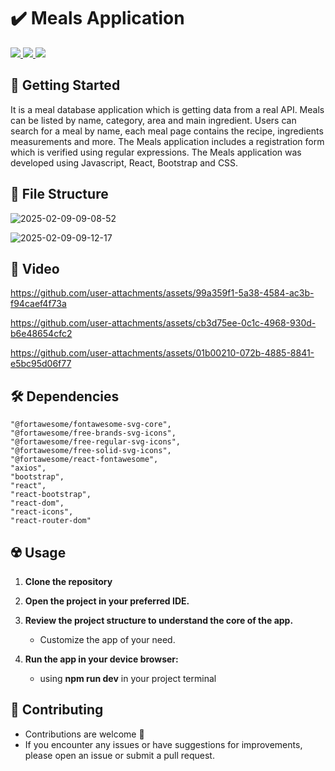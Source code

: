 # ✔️ Meals Application

<div align="start">
     <a href="https://linkedin.com/in/sally-ahmed-ismail" target="_blank">
        <img src="https://img.shields.io/badge/LinkedIn-0077B5?style=for-the-badge&logo=linkedin&logoColor=white" target="_blank" />
    </a>
     
  <a href="mailto:engsaahmed8@gmail.com">
    <img src="https://img.shields.io/badge/Gmail-333333?style=for-the-badge&logo=gmail&logoColor=red" />
  </a>
  <a href="https://github.com/sally-ahmed-ismael?tab=repositories">
    <img src="https://img.shields.io/badge/Portfolio-0077B5?style=for-the-badge&logoColor=white" />
  </a>
</div>

## 🚀 Getting Started

It is a meal database application which is getting data from a real API. Meals can be listed by name, category, area and main ingredient. Users can search for a meal by name, each meal page contains the recipe, ingredients measurements and more.
The Meals application includes a registration form which is verified using regular expressions.
The Meals application was developed using Javascript, React, Bootstrap and CSS.




## 📁 File Structure

![2025-02-09-09-08-52](https://github.com/user-attachments/assets/1d755ee5-2370-48ed-b6f5-bd89c2c52f43)

![2025-02-09-09-12-17](https://github.com/user-attachments/assets/eefd7880-52d8-454e-92c9-f28b5cd64c78)



## 🎥 Video




https://github.com/user-attachments/assets/99a359f1-5a38-4584-ac3b-f94caef4f73a




https://github.com/user-attachments/assets/cb3d75ee-0c1c-4968-930d-b6e48654cfc2




https://github.com/user-attachments/assets/01b00210-072b-4885-8841-e5bc95d06f77








## 🛠 Dependencies

    "@fortawesome/fontawesome-svg-core",
    "@fortawesome/free-brands-svg-icons",
    "@fortawesome/free-regular-svg-icons",
    "@fortawesome/free-solid-svg-icons",
    "@fortawesome/react-fontawesome",
    "axios",
    "bootstrap",
    "react",
    "react-bootstrap",
    "react-dom",
    "react-icons",
    "react-router-dom"

## ☢️ Usage

1. **Clone the repository**

2. **Open the project in your preferred IDE.**

   
3. **Review the project structure to understand the core of the app.**
   - Customize the app of your need.

4. **Run the app in your device browser:**
   - using **npm run dev** in your project terminal 

   

## 🚨 Contributing

- Contributions are welcome 💜
- If you encounter any issues or have suggestions for improvements, please open an issue or submit a pull request.
